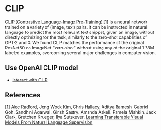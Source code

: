 # CLIP

[CLIP (Contrastive Language-Image Pre-Training) [1]](https://arxiv.org/abs/2103.00020) is a neural network trained on a variety of (image, text) pairs. It can be instructed in natural language to predict the most relevant text snippet, given an image, without directly optimizing for the task, similarly to the zero-shot capabilities of GPT-2 and 3. We found CLIP matches the performance of the original ResNet50 on ImageNet “zero-shot” without using any of the original 1.28M labeled examples, overcoming several major challenges in computer vision.

## Use OpenAI CLIP model

- [Interact with CLIP](./src/CLIP.ipynb)

## References

[1] Alec Radford, Jong Wook Kim, Chris Hallacy, Aditya Ramesh, Gabriel Goh, Sandhini Agarwal, Girish Sastry, Amanda Askell, Pamela Mishkin, Jack Clark, Gretchen Krueger, Ilya Sutskever. [Learning Transferable Visual Models From Natural Language Supervision](https://arxiv.org/abs/2103.00020)
